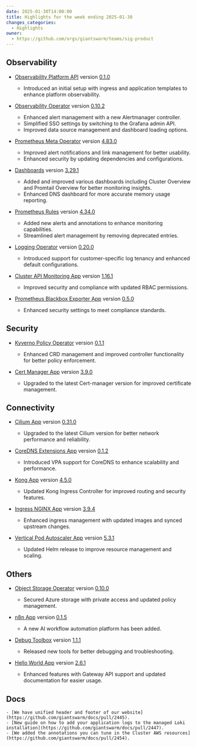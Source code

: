 ```yaml
---
date: 2025-01-30T14:00:00
title: Highlights for the week ending 2025-01-30
changes_categories:
  - Highlights
owner:
  - https://github.com/orgs/giantswarm/teams/sig-product
---
```


## Observability

- [Observability Platform API](https://github.com/giantswarm/observability-platform-api) version [0.1.0](https://github.com/giantswarm/observability-platform-api/releases/tag/v0.1.0)
    - Introduced an initial setup with ingress and application templates to enhance platform observability.

- [Observability Operator](https://github.com/giantswarm/observability-operator) version [0.10.2](https://github.com/giantswarm/observability-operator/compare/v0.10.0...v0.10.2)
    - Enhanced alert management with a new Alertmanager controller.
    - Simplified SSO settings by switching to the Grafana admin API.
    - Improved data source management and dashboard loading options.

- [Prometheus Meta Operator](https://github.com/giantswarm/prometheus-meta-operator) version [4.83.0](https://github.com/giantswarm/prometheus-meta-operator/compare/v4.82.0...v4.84.0)
    - Improved alert notifications and link management for better usability.
    - Enhanced security by updating dependencies and configurations.

- [Dashboards](https://github.com/giantswarm/dashboards) version [3.29.1](https://github.com/giantswarm/dashboards/compare/v3.27.0...v3.29.1)
    - Added and improved various dashboards including Cluster Overview and Promtail Overview for better monitoring insights.
    - Enhanced DNS dashboard for more accurate memory usage reporting.

- [Prometheus Rules](https://github.com/giantswarm/prometheus-rules) version [4.34.0](https://github.com/giantswarm/prometheus-rules/compare/v4.30.0...v4.35.0)
    - Added new alerts and annotations to enhance monitoring capabilities.
    - Streamlined alert management by removing deprecated entries.

- [Logging Operator](https://github.com/giantswarm/logging-operator) version [0.20.0](https://github.com/giantswarm/logging-operator/compare/v0.17.0...v0.20.0)
    - Introduced support for customer-specific log tenancy and enhanced default configurations.

- [Cluster API Monitoring App](https://github.com/giantswarm/cluster-api-monitoring-app) version [1.16.1](https://github.com/giantswarm/cluster-api-monitoring-app/compare/v1.16.0...v1.16.1)
    - Improved security and compliance with updated RBAC permissions.

- [Prometheus Blackbox Exporter App](https://github.com/giantswarm/prometheus-blackbox-exporter-app) version [0.5.0](https://github.com/giantswarm/prometheus-blackbox-exporter-app/compare/v0.4.2...v0.5.0)
    - Enhanced security settings to meet compliance standards.

## Security

- [Kyverno Policy Operator](https://github.com/giantswarm/kyverno-policy-operator) version [0.1.1](https://github.com/giantswarm/kyverno-policy-operator/compare/v0.1.0...v0.2.0)
    - Enhanced CRD management and improved controller functionality for better policy enforcement.

- [Cert Manager App](https://github.com/giantswarm/cert-manager-app) version [3.9.0](https://github.com/giantswarm/cert-manager-app/compare/v3.8.2...v3.9.0)
    - Upgraded to the latest Cert-manager version for improved certificate management.

## Connectivity

- [Cilium App](https://github.com/giantswarm/cilium-app) version [0.31.0](https://github.com/giantswarm/cilium-app/compare/v0.30.0...v0.31.0)
    - Upgraded to the latest Cilium version for better network performance and reliability.

- [CoreDNS Extensions App](https://github.com/giantswarm/coredns-extensions-app) version [0.1.2](https://github.com/giantswarm/coredns-extensions-app/compare/v0.1.1...v0.1.2)
    - Introduced VPA support for CoreDNS to enhance scalability and performance.

- [Kong App](https://github.com/giantswarm/kong-app) version [4.5.0](https://github.com/giantswarm/kong-app/compare/v4.4.0...v4.5.0)
    - Updated Kong Ingress Controller for improved routing and security features.

- [Ingress NGINX App](https://github.com/giantswarm/ingress-nginx-app) version [3.9.4](https://github.com/giantswarm/ingress-nginx-app/compare/v3.9.3...v3.9.4)
    - Enhanced ingress management with updated images and synced upstream changes.

- [Vertical Pod Autoscaler App](https://github.com/giantswarm/vertical-pod-autoscaler-app) version [5.3.1](https://github.com/giantswarm/vertical-pod-autoscaler-app/compare/v5.3.0...v5.3.1)
    - Updated Helm release to improve resource management and scaling.

## Others

- [Object Storage Operator](https://github.com/giantswarm/object-storage-operator) version [0.10.0](https://github.com/giantswarm/object-storage-operator/compare/v0.9.0...v0.10.0)
    - Secured Azure storage with private access and updated policy management.

- [n8n App](https://github.com/giantswarm/n8n-app) version [0.1.5](https://github.com/giantswarm/n8n-app/compare/v0.1.0...v0.1.5)
    - A new AI workflow automation platform has been added.

- [Debug Toolbox](https://github.com/giantswarm/debug-toolbox) version [1.1.1](https://github.com/giantswarm/debug-toolbox/compare/v1.0.0...v1.1.1)
    - Released new tools for better debugging and troubleshooting.

- [Hello World App](https://github.com/giantswarm/hello-world-app) version [2.6.1](https://github.com/giantswarm/hello-world-app/compare/v2.6.0...v2.6.1)
    - Enhanced features with Gateway API support and updated documentation for easier usage.

## Docs

    - [We have unified header and footer of our website](https://github.com/giantswarm/docs/pull/2445).
    - [New guide on how to add your application logs to the managed Loki installation](https://github.com/giantswarm/docs/pull/2447).
    - [We added the annotations you can tune in the Cluster AWS resources](https://github.com/giantswarm/docs/pull/2454).

